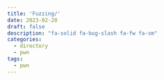 ```yaml
---
title: 'Fuzzing/'
date: 2023-02-20
draft: false
description: "fa-solid fa-bug-slash fa-fw fa-sm"
categories:
  - directory
  - pwn
tags:
  - pwn
---
```

